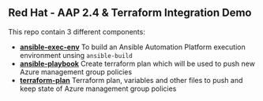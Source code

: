 ## Red Hat - AAP 2.4 & Terraform Integration Demo

This repo contain 3 different components:
- [__ansible-exec-env__](https://github.com/Red-Hat-Demo-Use-Cases/demo-aap-terraform-integration/tree/main/ansible-exec-env) To build an Ansible Automation Platform execution environment unsing `ansible-build`
- [__ansible-playbook__](https://github.com/Red-Hat-Demo-Use-Cases/demo-aap-terraform-integration/tree/main/ansible-playbook) Create terraform plan which will be used to push new Azure management group policies
- [__terraform-plan__](https://github.com/Red-Hat-Demo-Use-Cases/demo-aap-terraform-integration/tree/main/terraform-plan) Terraform plan, variables and other files to push and keep state of Azure management group policies

